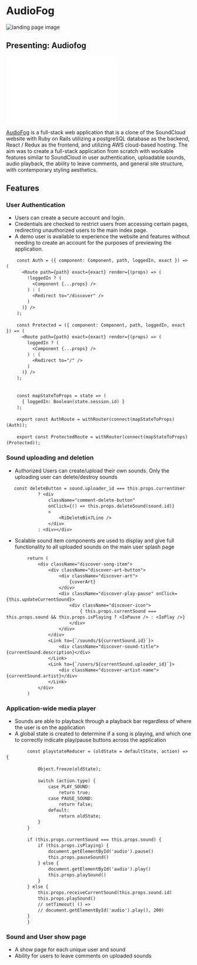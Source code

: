# AudioFog

![landing page image](https://github.com/Schploink/AudioFog/blob/main/app/assets/images/MainPage.png "Main Page Image")


## Presenting: Audiofog

![Live Site](https://github.com/Schploink/AudioFog/blob/main/app/assets/images/AFlogo1_vert_white.png "AudioFog logo white")

[AudioFog](https://audiofog.herokuapp.com/#/) is a full-stack web application that is a clone of the SoundCloud website with Ruby on Rails utilizing a postgreSQL database as the backend, React / Redux as the frontend, and utilizing AWS cloud-based hosting. The aim was to create a full-stack application from scratch with workable features similar to SoundCloud in user authentication, uploadable sounds, audio playback, the ability to leave comments, and general site structure, with contemporary styling aesthetics.

## Features

### User Authentication

  * Users can create a secure account and login.
  * Credentials are checked to restrict users from accessing certain pages, redirecting unauthorized users to the main index page.
  * A demo user is available to experience the website and features without needing to create an account for the purposes of previewing the application.
```
    const Auth = ({ component: Component, path, loggedIn, exact }) => (
      <Route path={path} exact={exact} render={(props) => (
        !loggedIn ? (
          <Component {...props} />
        ) : (
          <Redirect to="/discover" />
        )
      )} />
    );

    const Protected = ({ component: Component, path, loggedIn, exact }) => (
      <Route path={path} exact={exact} render={(props) => (
        loggedIn ? (
          <Component {...props} />
        ) : (
          <Redirect to="/" />
        )
      )} />
    );


    const mapStateToProps = state => (
      { loggedIn: Boolean(state.session.id) }
    );

    export const AuthRoute = withRouter(connect(mapStateToProps)(Auth));

    export const ProtectedRoute = withRouter(connect(mapStateToProps)(Protected));
```
### Sound uploading and deletion

  * Authorized Users can create/upload their own sounds. Only the uploading user can delete/destroy sounds

```
   const deleteButton = sound.uploader_id === this.props.currentUser
            ? <div 
                className="comment-delete-button"
                onClick={() => this.props.deleteSound(sound.id)}
                >
                    <RiDeleteBin7Line />
                </div>
            : <div></div>
```
  * Scalable sound item components are used to display and give full functionality to all uploaded sounds on the main user splash page

```
        return (
            <div className="discover-song-item">
                <div className="discover-art-button">
                    <div className="discover-art">
                        {coverArt}
                    </div>
                    <div className="discover-play-pause" onClick={this.updateCurrentSound}>
                        <div className="discover-icon">
                            { this.props.currentSound === this.props.sound && this.props.isPlaying ? <IoPause /> : <IoPlay />}
                        </div>
                    </div>
                </div>
                <Link to={`/sounds/${currentSound.id}`}>
                    <div className="discover-sound-title">{currentSound.description}</div>
                </Link>
                <Link to={`/users/${currentSound.uploader_id}`}>
                    <div className="discover-artist-name">{currentSound.artist}</div>
                </Link>
            </div>
        )

```
  
### Application-wide media player

  * Sounds are able to playback through a playback bar regardless of where the user is on the application
  * A global state is created to determine if a song is playing, and which one to correctly indicate play/pause buttons across the application

```
        const playstateReducer = (oldState = defaultState, action) => {

            Object.freeze(oldState);

            switch (action.type) {
                case PLAY_SOUND:
                    return true;
                case PAUSE_SOUND:
                    return false;
                default:
                    return oldState;
            }
        }

        if (this.props.currentSound === this.props.sound) {
            if (this.props.isPlaying) {
                document.getElementById('audio').pause()
                this.props.pauseSound()
            } else {
                document.getElementById('audio').play()
                this.props.playSound()
            }
        } else {
            this.props.receiveCurrentSound(this.props.sound.id)
            this.props.playSound()
            // setTimeout( () => 
            // document.getElementById('audio').play(), 200)
        }
        }
```

### Sound and User show page

  * A show page for each unique user and sound
  * Ability for users to leave comments on uploaded sounds
